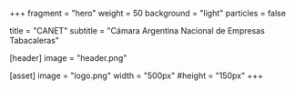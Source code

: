 +++
fragment = "hero"
weight = 50
background = "light"
particles = false

title = "CANET"
subtitle = "Cámara Argentina Nacional de Empresas Tabacaleras"

[header]
  image = "header.png"

[asset]
  image = "logo.png"
  width = "500px"
  #height = "150px"
+++